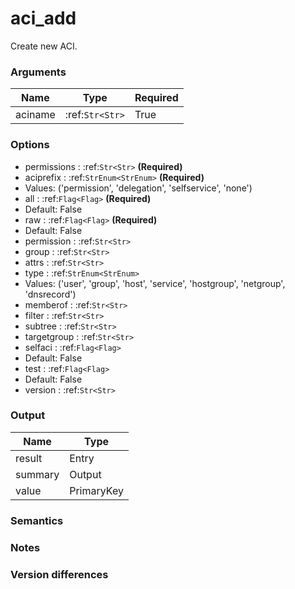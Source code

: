 [//]: # (THE CONTENT BELOW IS GENERATED. DO NOT EDIT.)
# aci_add
Create new ACI.

### Arguments
|Name|Type|Required
|-|-|-
|aciname|:ref:`Str<Str>`|True

### Options
* permissions : :ref:`Str<Str>` **(Required)**
* aciprefix : :ref:`StrEnum<StrEnum>` **(Required)**
 * Values: ('permission', 'delegation', 'selfservice', 'none')
* all : :ref:`Flag<Flag>` **(Required)**
 * Default: False
* raw : :ref:`Flag<Flag>` **(Required)**
 * Default: False
* permission : :ref:`Str<Str>`
* group : :ref:`Str<Str>`
* attrs : :ref:`Str<Str>`
* type : :ref:`StrEnum<StrEnum>`
 * Values: ('user', 'group', 'host', 'service', 'hostgroup', 'netgroup', 'dnsrecord')
* memberof : :ref:`Str<Str>`
* filter : :ref:`Str<Str>`
* subtree : :ref:`Str<Str>`
* targetgroup : :ref:`Str<Str>`
* selfaci : :ref:`Flag<Flag>`
 * Default: False
* test : :ref:`Flag<Flag>`
 * Default: False
* version : :ref:`Str<Str>`

### Output
|Name|Type
|-|-
|result|Entry
|summary|Output
|value|PrimaryKey

[//]: # (ADD YOUR NOTES BELOW. THESE WILL BE PICKED EVERY TIME THE DOCS ARE REGENERATED. //end)
### Semantics

### Notes

### Version differences